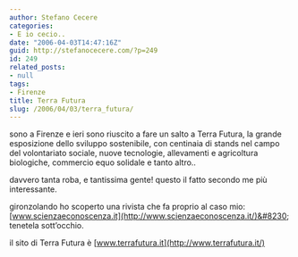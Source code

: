 ```yaml
---
author: Stefano Cecere
categories:
- E io cecio..
date: "2006-04-03T14:47:16Z"
guid: http://stefanocecere.com/?p=249
id: 249
related_posts:
- null
tags:
- Firenze
title: Terra Futura
slug: /2006/04/03/terra_futura/
---
```


<img src='/wp-content/terra_futura.jpg' alt='' align='left' />sono a Firenze e ieri sono riuscito a fare un salto a Terra Futura, la grande esposizione dello sviluppo sostenibile, con centinaia di stands nel campo del volontariato sociale, nuove tecnologie, allevamenti e agricoltura biologiche, commercio equo solidale e tanto altro..

davvero tanta roba, e tantissima gente! questo il fatto secondo me più interessante.

<img src='/wp-content/terra_futura_2.jpg' alt='' align='left' />gironzolando ho scoperto una rivista che fa proprio al caso mio: [www.scienzaeconoscenza.it](http://www.scienzaeconoscenza.it/)&#8230; tenetela sott&#8217;occhio.

il sito di Terra Futura è [www.terrafutura.it](http://www.terrafutura.it/)